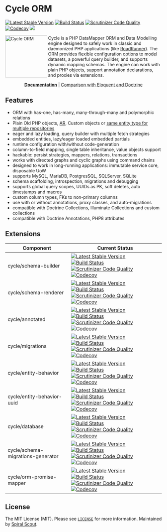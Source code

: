 # Cycle ORM

[![Latest Stable Version](https://poser.pugx.org/cycle/orm/version)](https://packagist.org/packages/cycle/orm)
[![Build Status](https://github.com/cycle/orm/workflows/build/badge.svg)](https://github.com/cycle/orm/actions)
[![Scrutinizer Code Quality](https://scrutinizer-ci.com/g/cycle/orm/badges/quality-score.png?b=master)](https://scrutinizer-ci.com/g/cycle/orm/?branch=master)
[![Codecov](https://codecov.io/gh/cycle/orm/graph/badge.svg)](https://codecov.io/gh/cycle/orm)
<a href="https://discord.gg/TFeEmCs"><img src="https://img.shields.io/badge/discord-chat-magenta.svg"></a>

<img src="https://cycle-orm.dev/cycle.png" height="135px" alt="Cycle ORM" align="left"/>

Cycle is a PHP DataMapper ORM and Data Modelling engine designed to safely work in classic and daemonized PHP
applications (like [RoadRunner](https://github.com/spiral/roadrunner)). The ORM provides flexible configuration options
to model datasets, a powerful query builder, and supports dynamic mapping schemas. The engine can work with plain PHP
objects, support annotation declarations, and proxies via extensions.

<p align="center">
	<a href="https://github.com/cycle/docs"><b>Documentation</b></a> | <a href="https://github.com/cycle/docs/issues/3">Comparison with Eloquent and Doctrine</a>
</p>

## Features

- ORM with has-one, has-many, many-through-many and polymorphic relations
- Plain Old PHP objects, [AR](https://github.com/cycle/docs/blob/master/advanced/active-record.md), Custom objects
  or [same entity type for multiple repositories](https://github.com/cycle/orm/tree/master/tests/ORM/Classless)
- eager and lazy loading, query builder with multiple fetch strategies
- embedded entities, lazy/eager loaded embedded partials
- runtime configuration with/without code-generation
- column-to-field mapping, single table inheritance, value objects support
- hackable: persist strategies, mappers, relations, transactions
- works with directed graphs and cyclic graphs using command chains
- designed to work in long-running applications: immutable service core, disposable UoW
- supports MySQL, MariaDB, PostgresSQL, SQLServer, SQLite
- schema scaffolding, introspection, migrations and debugging
- supports global query scopes, UUIDs as PK, soft deletes, auto timestamps and macros
- custom column types, FKs to non-primary columns
- use with or without annotations, proxy classes, and auto-migrations
- compatible with Doctrine Collections, Illuminate Collections and custom collections
- compatible with Doctrine Annotations, PHP8 attributes

## Extensions

| Component | Current Status
| ---       | ---
cycle/schema-builder | [![Latest Stable Version](https://poser.pugx.org/cycle/schema-builder/version)](https://packagist.org/packages/cycle/schema-builder) [![Build Status](https://github.com/cycle/schema-builder/workflows/build/badge.svg)](https://github.com/cycle/schema-builder/actions) [![Scrutinizer Code Quality](https://scrutinizer-ci.com/g/cycle/schema-builder/badges/quality-score.png?b=2.x)](https://scrutinizer-ci.com/g/cycle/schema-builder/?branch=2.x) [![Codecov](https://codecov.io/gh/cycle/schema-builder/graph/badge.svg)](https://codecov.io/gh/cycle/schema-builder)
cycle/schema-renderer | [![Latest Stable Version](https://poser.pugx.org/cycle/schema-renderer/version)](https://packagist.org/packages/cycle/schema-renderer) [![Build Status](https://github.com/cycle/schema-renderer/workflows/build/badge.svg)](https://github.com/cycle/schema-renderer/actions) [![Scrutinizer Code Quality](https://scrutinizer-ci.com/g/cycle/schema-renderer/badges/quality-score.png?b=master)](https://scrutinizer-ci.com/g/cycle/schema-renderer/?branch=master) [![Codecov](https://codecov.io/gh/cycle/schema-renderer/graph/badge.svg)](https://codecov.io/gh/cycle/schema-renderer)
cycle/annotated | [![Latest Stable Version](https://poser.pugx.org/cycle/annotated/version)](https://packagist.org/packages/cycle/annotated) [![Build Status](https://github.com/cycle/annotated/workflows/build/badge.svg)](https://github.com/cycle/annotated/actions) [![Scrutinizer Code Quality](https://scrutinizer-ci.com/g/cycle/annotated/badges/quality-score.png?b=3.x)](https://scrutinizer-ci.com/g/cycle/annotated/?branch=3.x) [![Codecov](https://codecov.io/gh/cycle/annotated/graph/badge.svg)](https://codecov.io/gh/cycle/annotated)
cycle/migrations | [![Latest Stable Version](https://poser.pugx.org/cycle/migrations/version)](https://packagist.org/packages/cycle/migrations) [![Build Status](https://github.com/cycle/migrations/workflows/build/badge.svg)](https://github.com/cycle/migrations/actions) [![Scrutinizer Code Quality](https://scrutinizer-ci.com/g/cycle/migrations/badges/quality-score.png?b=3.x)](https://scrutinizer-ci.com/g/cycle/migrations/?branch=3.x) [![Codecov](https://codecov.io/gh/cycle/migrations/graph/badge.svg)](https://codecov.io/gh/cycle/migrations)
cycle/entity-behavior | [![Latest Stable Version](https://poser.pugx.org/cycle/entity-behavior/version)](https://packagist.org/packages/cycle/entity-behavior) [![Build Status](https://github.com/cycle/entity-behavior/workflows/build/badge.svg)](https://github.com/cycle/entity-behavior/actions) [![Scrutinizer Code Quality](https://scrutinizer-ci.com/g/cycle/entity-behavior/badges/quality-score.png?b=1.x)](https://scrutinizer-ci.com/g/cycle/entity-behavior/?branch=1.x) [![Codecov](https://codecov.io/gh/cycle/entity-behavior/graph/badge.svg)](https://codecov.io/gh/cycle/entity-behavior)
cycle/entity-behavior-uuid | [![Latest Stable Version](https://poser.pugx.org/cycle/entity-behavior-uuid/version)](https://packagist.org/packages/cycle/entity-behavior-uuid) [![Build Status](https://github.com/cycle/entity-behavior-uuid/workflows/build/badge.svg)](https://github.com/cycle/entity-behavior-uuid/actions) [![Scrutinizer Code Quality](https://scrutinizer-ci.com/g/cycle/entity-behavior-uuid/badges/quality-score.png?b=1.x)](https://scrutinizer-ci.com/g/cycle/entity-behavior-uuid/?branch=1.x) [![Codecov](https://codecov.io/gh/cycle/entity-behavior-uuid/graph/badge.svg)](https://codecov.io/gh/cycle/entity-behavior-uuid)
cycle/database | [![Latest Stable Version](https://poser.pugx.org/cycle/database/version)](https://packagist.org/packages/cycle/database) [![Build Status](https://github.com/cycle/database/workflows/build/badge.svg)](https://github.com/cycle/database/actions) [![Scrutinizer Code Quality](https://scrutinizer-ci.com/g/cycle/database/badges/quality-score.png?b=2.x)](https://scrutinizer-ci.com/g/cycle/database/?branch=2.x) [![Codecov](https://codecov.io/gh/cycle/database/graph/badge.svg)](https://codecov.io/gh/cycle/database)
cycle/schema-migrations-generator | [![Latest Stable Version](https://poser.pugx.org/cycle/schema-migrations-generator/version)](https://packagist.org/packages/cycle/schema-migrations-generator) [![Build Status](https://github.com/cycle/schema-migrations-generator/workflows/build/badge.svg)](https://github.com/cycle/schema-migrations-generator/actions) [![Scrutinizer Code Quality](https://scrutinizer-ci.com/g/cycle/schema-migrations-generator/badges/quality-score.png?b=2.x)](https://scrutinizer-ci.com/g/cycle/schema-migrations-generator/?branch=2.x) [![Codecov](https://codecov.io/gh/cycle/schema-migrations-generator/graph/badge.svg)](https://codecov.io/gh/cycle/schema-migrations-generator)
cycle/orm-promise-mapper | [![Latest Stable Version](https://poser.pugx.org/cycle/orm-promise-mapper/version)](https://packagist.org/packages/cycle/orm-promise-mapper) [![Build Status](https://github.com/cycle/orm-promise-mapper/workflows/build/badge.svg)](https://github.com/cycle/orm-promise-mapper/actions) [![Scrutinizer Code Quality](https://scrutinizer-ci.com/g/cycle/orm-promise-mapper/badges/quality-score.png?b=2.x)](https://scrutinizer-ci.com/g/cycle/orm-promise-mapper/?branch=2.x) [![Codecov](https://codecov.io/gh/cycle/orm-promise-mapper/graph/badge.svg)](https://codecov.io/gh/cycle/orm-promise-mapper)

## License

The MIT License (MIT). Please see [`LICENSE`](../license.md) for more information. Maintained
by [Spiral Scout](https://spiralscout.com).
